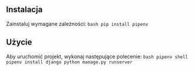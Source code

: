 ## Instalacja

Zainstaluj wymagane zależności:
    ```bash
    pip install pipenv
    ```

## Użycie

Aby uruchomić projekt, wykonaj następujące polecenie:
    ```bash
    pipenv shell
    pipenv install django
    python manage.py runserver
    ```

